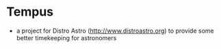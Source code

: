 # Tempus
- a project for Distro Astro (http://www.distroastro.org) to provide some better timekeeping for astronomers
